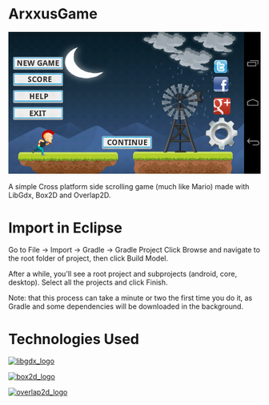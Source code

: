 # ArxxusGame

![image](https://raw.githubusercontent.com/wasimbeniwale/screenshots/master/1%20(2).png)

A simple Cross platform side scrolling game (much like Mario) made with LibGdx, Box2D and Overlap2D.

# Import in Eclipse
Go to File -> Import -> Gradle -> Gradle Project
Click Browse and navigate to the root folder of project, then click Build Model. 

After a while, you'll see a root project and subprojects (android, core, desktop). Select all the projects and click Finish. 

Note: that this process can take a minute or two the first time you do it, as Gradle and some dependencies will be downloaded in the background.

# Technologies Used
<a href="https://libgdx.badlogicgames.com/">![libgdx_logo](https://libgdx.badlogicgames.com/img/logo.png)</a>

<a href="http://box2d.org">![box2d_logo](http://box2d.org/images/icon.gif)</a>

<a href="http://overlap2d.com/">![overlap2d_logo](https://camo.githubusercontent.com/143d260f15dd1d8406e6e627207f1ef924b420c2/687474703a2f2f6f7665726c617032642e636f6d2f77702d636f6e74656e742f75706c6f6164732f323031352f30342f6c6f676f5f746d705f6d696e695f612e6a7067)</a>
